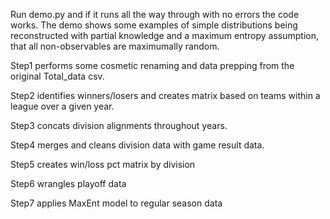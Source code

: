 Run demo.py and if it runs all the way through with no errors the code works.  The demo shows some examples of simple distributions being reconstructed with partial knowledge and a maximum entropy assumption, that all non-observables are maximumally random.

Step1 performs some cosmetic renaming and data prepping from the original Total_data csv.

Step2 identifies winners/losers and creates matrix based on teams within a league over a given year.

Step3 concats division alignments throughout years.

Step4 merges and cleans division data with game result data.

Step5 creates win/loss pct matrix by division

Step6 wrangles playoff data

Step7 applies MaxEnt model to regular season data
